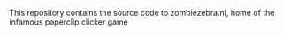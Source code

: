 This repository contains the source code to zombiezebra.nl, home of the infamous paperclip clicker game

